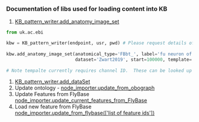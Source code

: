 ### Documentation of libs used for loading content into KB

1.  [KB_pattern_writer.add_anatomy_image_set](https://github.com/VirtualFlyBrain/VFB_neo4j/blob/master/src/uk/ac/ebi/vfb/neo4j/KB_tools.py#L642) 

```.py
from uk.ac.ebi

kbw = KB_pattern_writer(endpoint, usr, pwd) # Please request details of endpoint and credentials to use this.
 
kbw.add_anatomy_image_set(anatomical_type='FBbt_', label='fu neuron of Zwart2019', 
                          dataset='Zwart2019', start=100000, template='VFBc_00050000', imaging_type = 'TEM')
                          
# Note tempalte currently requires channel ID.  These can be looked up on pdb easily, but better to switch this to names.  

```

1. [KB_pattern_writer.add_dataSet]()
1. Update ontology - [node_importer.update_from_obograph](https://github.com/VirtualFlyBrain/VFB_neo4j/blob/master/src/uk/ac/ebi/vfb/neo4j/KB_tools.py#L459)
1. Update Features from FlyBase [node_importer.update_current_features_from_FlyBase]()
1. Load new feature from FlyBase [node_importer.update_from_flybase(['list of feature ids'])]()
                          
